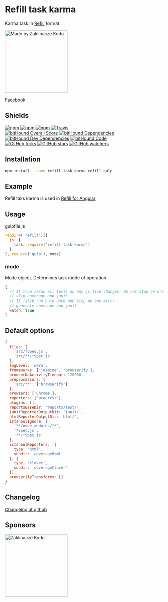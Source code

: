 # Refill task karma

Karma task in [Refill](https://github.com/refilljs/refill) format

[<img alt="Made by Zaklinacze Kodu" src="http://zaklinaczekodu.com/_assets/madeBy.svg" width="200">](http://zaklinaczekodu.com)

[Facebook](https://www.facebook.com/zaklinaczekodu)

Shields
-------

[![npm](https://img.shields.io/npm/v/refill-task-karma.svg?style=flat-square)](https://www.npmjs.com/package/refill-task-karma)
[![npm](https://img.shields.io/npm/l/refill-task-karma.svg?style=flat-square)](https://www.npmjs.com/package/refill-task-karma)
[![npm](https://img.shields.io/npm/dm/refill-task-karma.svg?style=flat-square)](https://www.npmjs.com/package/refill-task-karma)
[![Travis](https://img.shields.io/travis/refilljs/refill-task-karma/master.svg?style=flat-square)](https://travis-ci.org/refilljs/refill-task-karma)<br>
[![bitHound Overall Score](https://www.bithound.io/github/refilljs/refill-task-karma/badges/score.svg)](https://www.bithound.io/github/refilljs/refill-task-karma)
[![bitHound Dependencies](https://www.bithound.io/github/refilljs/refill-task-karma/badges/dependencies.svg)](https://www.bithound.io/github/refilljs/refill-task-karma/master/dependencies/npm)
[![bitHound Dev Dependencies](https://www.bithound.io/github/refilljs/refill-task-karma/badges/devDependencies.svg)](https://www.bithound.io/github/refilljs/refill-task-karma/master/dependencies/npm)
[![bitHound Code](https://www.bithound.io/github/refilljs/refill-task-karma/badges/code.svg)](https://www.bithound.io/github/refilljs/refill-task-karma)<br>
[![GitHub forks](https://img.shields.io/github/forks/refilljs/refill-task-karma.svg?style=flat-square)](https://github.com/refilljs/refill-task-karma)
[![GitHub stars](https://img.shields.io/github/stars/refilljs/refill-task-karma.svg?style=flat-square)](https://github.com/refilljs/refill-task-karma)
[![GitHub watchers](https://img.shields.io/github/watchers/refilljs/refill-task-karma.svg?style=flat-square)](https://github.com/refilljs/refill-task-karma)

Installation
------------

```bash
npm install --save refill-task-karma refill gulp
```

Example
-------

Refill taks karma is used in [Refill for Angular](https://github.com/refilljs/refill-angular)

Usage
-----

gulpfile.js

```javaScript
require('refill')({
  js: {
    task: require('refill-task-karma')
  }
}, require('gulp'), mode)
```

### mode

Mode object. Determines task mode of operation.

```javaScript
{
  // If true rerun all tests on any js file changes. Do not stop on errors.
  // skip coverage and junit
  // If false run only once and stop on any error
  // generate coverage and junit
  watch: true 
}
```

Default options
---------------

```javaScript
{
  files: [
    'src/*Spec.js',
    'src/**/*Spec.js'
  ],
  logLevel: 'warn',
  frameworks: ['jasmine', 'browserify'],
  browserNoActivityTimeout: 120000,
  preprocessors: {
    'src/**': ['browserify']
  },
  browsers: ['Chrome'],
  reporters: ['progress'],
  plugins: [],
  reportsBaseDir: 'reports/test/',
  junitReporterOutputDir: 'junit/',
  htmlReporterOutputDir: 'html/',
  istanbulIgnore: [
    '**/node_modules/**',
    '*Spec.js',
    '**/*Spec.js'
  ],
  istanbulReporters: [{
    type: 'html',
    subdir: 'coverageHtml'
  }, {
    type: 'clover',
    subdir: 'coverageClover'
  }],
  browserifyTransforms: []
}
```

Changelog
---------

[Changelog at github](https://github.com/refilljs/refill-task-karma/releases)

Sponsors
--------

[<img alt="Zaklinacze Kodu" src="http://zaklinaczekodu.com/_assets/logo.svg" width="200">](http://zaklinaczekodu.com)
